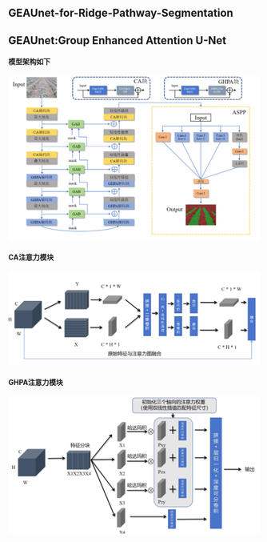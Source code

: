 ## GEAUnet-for-Ridge-Pathway-Segmentation
GEAUnet:Group Enhanced Attention U-Net
---
#### 模型架构如下
![img.png](imgs/img.png)
#### CA注意力模块
![CA.png](imgs/CA.png)
#### GHPA注意力模块
![CHPA.png](imgs/GHPA.png)